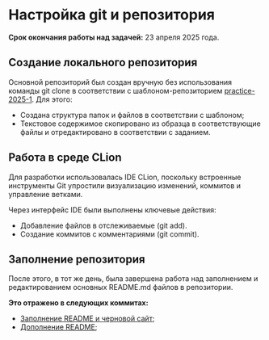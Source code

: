 # Настройка git и репозитория
**Срок окончания работы над задачей:** 23 апреля 2025 года.

## Создание локального репозитория
Основной репозиторий был создан вручную без использования команды git clone в соответствии с шаблоном-репозиторием
[practice-2025-1](https://github.com/mospol/practice-2025-1). Для этого:
- Создана структура папок и файлов в соответствии с шаблоном;
- Текстовое содержимое скопировано из образца в соответствующие файлы и отредактировано в соответствии с заданием.


## Работа в среде CLion
Для разработки использовалась IDE CLion, поскольку встроенные инструменты Git упростили визуализацию изменений, коммитов и управление ветками.

Через интерфейс IDE были выполнены ключевые действия:
- Добавление файлов в отслеживаемые (git add).
- Создание коммитов с комментариями (git commit).

## Заполнение репозитория
После этого, в тот же день, была завершена работа над заполнением  и редактированием основных README.md файлов в репозитории.

**Это отражено в следующих коммитах:**
- [Заполнение README и черновой сайт](https://github.com/CDarvian/practice-2025/commit/d34db6952615b1136a12e179e660c88cc70a335f);
- [Дополнение README](https://github.com/CDarvian/practice-2025/commit/235d5ff974ac955e68cb967948b04749c52caedd);
